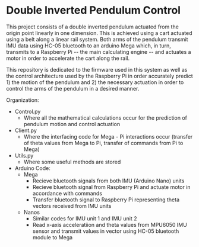 # Double Inverted Pendulum Control
This project consists of a double inverted pendulum actuated from the origin point linearly in one dimension. This is achieved using a cart actuated using a belt along a linear rail system. Both arms of the pendulum transmit IMU data using HC-05 bluetooth to an arduino Mega which, in turn, transmits to a Raspberry Pi -- the main calculating engine -- and actuates a motor in order to accelerate the cart along the rail.

This repository is dedicated to the firmware used in this system as well as the control architecture used by the Raspberry Pi in order accurately predict 1) the motion of the pendulum and 2) the necessary actuation in order to control the arms of the pendulum in a desired manner.

Organization:
- Control.py
  - Where all the mathematical calculations occur for the prediction of pendulum motion and control actuation 
- Client.py
  - Where the interfacing code for Mega - Pi interactions occur (transfer of theta values from Mega to Pi, transfer of commands from Pi to Mega)
- Utils.py
  - Where some useful methods are stored
- Arduino Code:
  - Mega
    - Recieve bluetooth signals from both IMU (Arduino Nano) units
    - Recieve bluetooth signal from Raspberry Pi and actuate motor in accordance with commands
    - Transfer bluetooth signal to Raspberry Pi representing theta vectors received from IMU units
  - Nanos
    - Similar codes for IMU unit 1 and IMU unit 2
    - Read x-axis acceleratiion and theta values from MPU6050 IMU sensor and transmit values in vector using HC-05 bluetooth module to Mega
